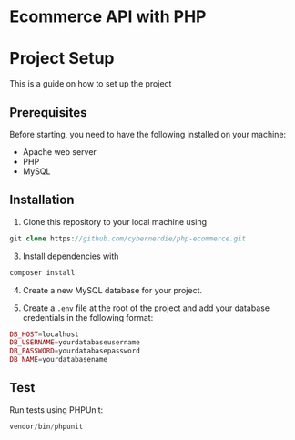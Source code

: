 # Ecommerce API with PHP

# Project Setup

This is a guide on how to set up the project

## Prerequisites

Before starting, you need to have the following installed on your machine:

- Apache web server
- PHP
- MySQL

## Installation

1. Clone this repository to your local machine using 
```php
git clone https://github.com/cybernerdie/php-ecommerce.git
```

3. Install dependencies with 
```php
composer install
```

4. Create a new MySQL database for your project.

5. Create a `.env` file at the root of the project and add your database credentials in the following format:

```php
DB_HOST=localhost
DB_USERNAME=yourdatabaseusername
DB_PASSWORD=yourdatabasepassword
DB_NAME=yourdatabasename
```

## Test 
Run tests using PHPUnit:

```php
vendor/bin/phpunit
```



